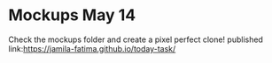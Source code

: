 # Mockups May 14

Check the mockups folder and create a pixel perfect clone!
published link:https://jamila-fatima.github.io/today-task/
